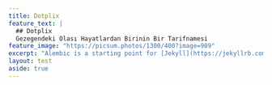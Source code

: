 ```yaml
---
title: Dotplix
feature_text: |
  ## Dotplix
  Gezegendeki Olası Hayatlardan Birinin Bir Tarifnamesi
feature_image: "https://picsum.photos/1300/400?image=989"
excerpt: "Alembic is a starting point for [Jekyll](https://jekyllrb.com/) projects. Rather than starting from scratch, this boilerplate is designed to get the ball rolling immediately. Install it, configure it, tweak it, push it."
layout: test
aside: true
---
```


